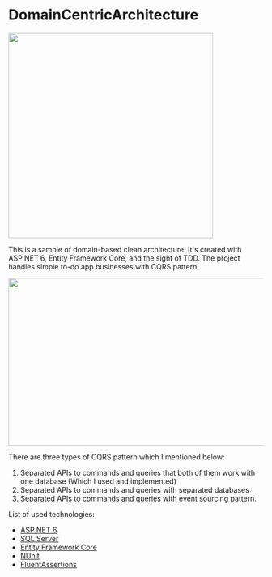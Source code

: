 # DomainCentricArchitecture
<img align="center" width="404" height="404" src="https://i.ibb.co/7CTfWfG/database-centrics-vs-domain-centric-architecture.png" />

This is a sample of domain-based clean architecture. It's created with ASP.NET 6, Entity Framework Core, and the sight of TDD. The project handles simple to-do app businesses with CQRS pattern.

<img align="center" width="701" height="330" src="https://i.ibb.co/KNdNBf6/Untitled.jpg" />

There are three types of CQRS pattern which I mentioned below:
  1. Separated APIs to commands and queries that both of them work with one database (Which I used and implemented)
  2. Separated APIs to commands and queries with separated databases
  3. Separated APIs to commands and queries with event sourcing pattern.


List of used technologies:
* [ASP.NET 6](https://docs.microsoft.com/en-us/aspnet/core/introduction-to-aspnet-core?view=aspnetcore-6.0)
* [SQL Server](https://docs.microsoft.com/en-us/sql/sql-server/?view=sql-server-ver16)
* [Entity Framework Core](https://docs.microsoft.com/en-us/ef/core/)
* [NUnit](https://nunit.org/)
* [FluentAssertions](https://fluentassertions.com/)
